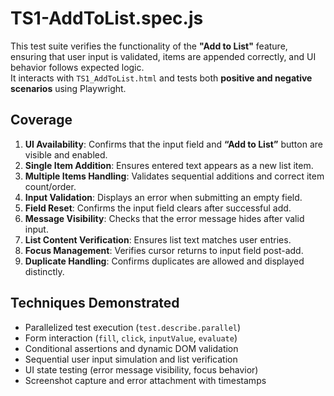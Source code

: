 # TS1-AddToList.spec.js

This test suite verifies the functionality of the **"Add to List"** feature, ensuring that user input is validated, items are appended correctly, and UI behavior follows expected logic.  
It interacts with `TS1_AddToList.html` and tests both **positive and negative scenarios** using Playwright.

## Coverage

1. **UI Availability**: Confirms that the input field and **“Add to List”** button are visible and enabled.  
2. **Single Item Addition**: Ensures entered text appears as a new list item.  
3. **Multiple Items Handling**: Validates sequential additions and correct item count/order.  
4. **Input Validation**: Displays an error when submitting an empty field.  
5. **Field Reset**: Confirms the input field clears after successful add.  
6. **Message Visibility**: Checks that the error message hides after valid input.  
7. **List Content Verification**: Ensures list text matches user entries.  
8. **Focus Management**: Verifies cursor returns to input field post-add.  
9. **Duplicate Handling**: Confirms duplicates are allowed and displayed distinctly.  

## Techniques Demonstrated

* Parallelized test execution (`test.describe.parallel`)  
* Form interaction (`fill`, `click`, `inputValue`, `evaluate`)  
* Conditional assertions and dynamic DOM validation  
* Sequential user input simulation and list verification  
* UI state testing (error message visibility, focus behavior)  
* Screenshot capture and error attachment with timestamps
